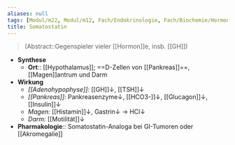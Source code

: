 ```yaml
---
aliases: null
tags: [Modul/m22, Modul/m12, Fach/Endokrinologie, Fach/Biochemie/Hormon]
title: Somatostatin
---
```

> (Abstract::Gegenspieler vieler [[Hormon]]e, insb. [[GH]])
- **Synthese**
	- **Ort**:: [[Hypothalamus]]; ==D-Zellen von [[Pankreas]]==, [[Magen]]antrum und Darm
- **Wirkung**
	- *[[Adenohypophyse]]:* [[GH]]↓, [[TSH]]↓
	- *[[Pankreas]]:* Pankreasenzyme↓, [[HCO3-]]↓, [[Glucagon]]↓, [[Insulin]]↓
	- *Magen:* [[Histamin]]↓, Gastrin↓ → HCl↓ 
	- *Darm:* [[Motilität]]↓
- **Pharmakologie**:: Somatostatin-Analoga bei GI-Tumoren oder [[Akromegalie]]